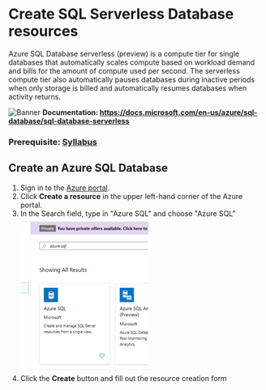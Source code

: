 # Create SQL Serverless Database resources

Azure SQL Database serverless (preview) is a compute tier for single databases that automatically scales compute based on workload demand and bills for the amount of compute used per second. The serverless compute tier also automatically pauses databases during inactive periods when only storage is billed and automatically resumes databases when activity returns.

![Banner](media/sql-server-banner.png)
**Documentation: https://docs.microsoft.com/en-us/azure/sql-database/sql-database-serverless**
### Prerequisite: [Syllabus](./readme.md)

## Create an Azure SQL Database

1. Sign in to the [Azure portal](https://portal.azure.com/).
1. Click **Create a resource** in the upper left-hand corner of the Azure portal.
1. In the Search field, type in "Azure SQL" and choose "Azure SQL"  
![Search for Azure SQL](media/24-search-azure-sql.png)
1. Click the **Create** button and fill out the resource creation form
